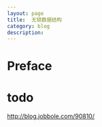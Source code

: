 ```yaml
---
layout: page
title:	无锁数据结构
category: blog
description: 
---
```

# Preface

# todo
http://blog.jobbole.com/90810/
